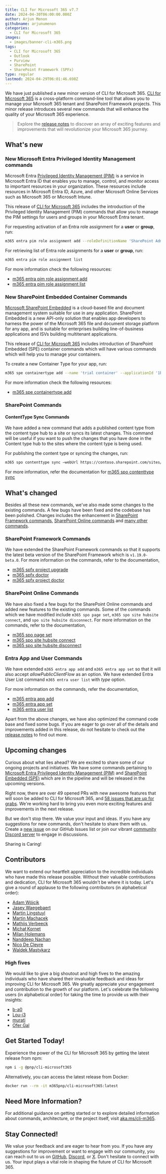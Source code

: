 ```yaml
---
title: CLI for Microsoft 365 v7.7
date: 2024-04-30T06:00:00.000Z
author: Arjun Menon
githubname: arjunumenon
categories:
  - CLI for Microsoft 365
images:
  - images/banner-cli-m365.png
tags:
  - CLI for Microsoft 365
  - Outlook
  - Purview
  - SharePoint
  - SharePoint Framework (SPFx)
type: regular
lastmod: 2024-04-29T06:01:46.698Z
---
```


We have just published a new minor version of CLI for Microsoft 365. [CLI for Microsoft 365](https://aka.ms/cli-m365) is a cross-platform command-line tool that allows you to manage your Microsoft 365 tenant and SharePoint Framework projects. This minor release introduces several new commands that will enhance the quality of your Microsoft 365 experience.

> Explore the [release notes](https://aka.ms/cli-m365/notes) to discover an array of exciting features and improvements that will revolutionize your Microsoft 365 journey.

## What's new

### New Microsoft Entra Privileged Identity Management commands

Microsoft Entra [Privileged Identity Management (PIM)](https://learn.microsoft.com/entra/id-governance/privileged-identity-management/pim-configure) is a service in Microsoft Entra ID that enables you to manage, control, and monitor access to important resources in your organization. These resources include resources in Microsoft Entra ID, Azure, and other Microsoft Online Services such as Microsoft 365 or Microsoft Intune.

This release of [CLI for Microsoft 365](https://aka.ms/cli-m365) includes the introduction of the Privileged Identity Management (PIM) commands that allow you to manage the PIM settings for users and groups in your Microsoft Entra tenant.

For requesting activation of an Entra role assignment for a **user** or **group**, run:

```sh
m365 entra pim role assignment add --roleDefinitionName 'SharePoint Administrator'
```

For retrieving list of Entra role assignments for a **user** or **group**, run:

```sh
m365 entra pim role assignment list
```

For more information check the following resources:
- [m365 entra pim role assignment add](https://pnp.github.io/cli-microsoft365/cmd/entra/pim/pim-role-assignment-add)
- [m365 entra pim role assignment list](https://pnp.github.io/cli-microsoft365/cmd/entra/pim/pim-role-assignment-list)

### New SharePoint Embedded Container Commands

[Microsoft SharePoint Embedded](https://learn.microsoft.com/en-us/sharepoint/dev/embedded/overview) is a cloud-based file and document management system suitable for use in any application. SharePoint Embedded is a new API-only solution that enables app developers to harness the power of the Microsoft 365 file and document storage platform for any app, and is suitable for enterprises building line-of-business applications and ISVs building multitenant applications.

This release of [CLI for Microsoft 365](https://aka.ms/cli-m365) includes introduction of SharePoint Embedded (SPE) container commands which will have various commands which will help you to manage your containers.

To create a new Container Type for your app, run:

```sh
m365 spe containertype add --name 'trial container' --applicationId '1b3b8660-9a44-4a7c-9c02-657f3ff5d5ac' --trial
```

For more information check the following resources:
- [m365 spe containertype add](https://pnp.github.io/cli-microsoft365/cmd/spe/containertype/containertype-add/)

### SharePoint Commands

#### ContentType Sync Commands

We have added a new command that adds a published content type from the content type hub to a site or syncs its latest changes. This command will be useful if you want to push the changes that you have done in the Content type hub to the sites where the content type is being used.

For publishing the content type or syncing the changes, run:

```sh
m365 spo contenttype sync —webUrl https://contoso.sharepoint.com/sites/sales --id 0x01007926A45D687BA842B947286090B8F67D
```

For more information, refer the documentation for [m365 spo contenttype sync](https://pnp.github.io/cli-microsoft365/cmd/spo/contenttype/contenttype-sync/)

## What's changed

Besides all these new commands, we've also made some changes to the existing commands. A few bugs have been fixed and the codebase has been polished. Changes includes the enhancement in [SharePoint Framework commands](#sharepoint-framework-commands), [SharePoint Online commands](#sharepoint-online-commands) and [many other commands](#entra-app-and-user-commands).

### SharePoint Framework Commands

We have extended the SharePoint Framework commands so that it supports the latest beta version of the SharePoint Framework which is `v1.19.0-beta.0`. For more information on the commands, refer to the documentation,

- [m365 spfx project upgrade](https://pnp.github.io/cli-microsoft365/cmd/spfx/project/project-upgrade)
- [m365 spfx doctor](https://pnp.github.io/cli-microsoft365/cmd/spfx/spfx-doctor)
- [m365 spfx project doctor](https://pnp.github.io/cli-microsoft365/cmd/spfx/project/project-doctor)

### SharePoint Online Commands

We have also fixed a few bugs for the SharePoint Online commands and added new features to the existing commands. Some of the commands which we have modified include `m365 spo page set`, `m365 spo site hubsite connect`, and `spo site hubsite disconnect`. For more information on the commands, refer to the documentation,

- [m365 spo page set](https://pnp.github.io/cli-microsoft365/cmd/spo/page/page-set)
- [m365 spo site hubsite connect](https://pnp.github.io/cli-microsoft365/cmd/spo/site/site-hubsite-connect)
- [m365 spo site hubsite disconnect](https://pnp.github.io/cli-microsoft365/cmd/spo/site/site-hubsite-disconnect)

### Entra App and User Commands

We have extended `m365 entra app add` and `m365 entra app set` so that it will also accept *allowPublicClientFlow* as an option. We have extended Entra User List command `m365 entra user list` with *type* option.

For more information on the commands, refer the documentation,

- [m365 entra app add](https://pnp.github.io/cli-microsoft365/cmd/entra/app/app-add)
- [m365 entra app set](https://pnp.github.io/cli-microsoft365/cmd/entra/app/app-set)
- [m365 entra user list](https://pnp.github.io/cli-microsoft365/cmd/entra/user/user-list)


Apart from the above changes, we have also optimized the command code base and fixed some bugs. If you are eager to go over all of the details and improvements added in this release, do not hesitate to check out the [release notes](https://pnp.github.io/cli-microsoft365/about/release-notes/#v770) to find out more.

## Upcoming changes

Curious about what lies ahead? We are excited to share some of our ongoing projects and initiatives. We have some commands pertaining to [Microsoft Entra Privileged Identity Management (PIM)](https://learn.microsoft.com/en-us/entra/id-governance/privileged-identity-management/pim-configure) and [SharePoint Embedded (SPE)](https://learn.microsoft.com/en-us/sharepoint/dev/embedded/overview) which are in the pipeline and will be released in the upcoming versions.

Right now, there are over 49 opened PRs with new awesome features that will soon be added to CLI for Microsoft 365, and [58 issues that are up for grabs](https://github.com/pnp/cli-microsoft365/issues?q=is%3Aissue+is%3Aopen+label%3A%22help+wanted%22). We're working hard to bring you even more exciting features and improvements in the next release.

But we don't stop there. We value your input and ideas. If you have any suggestions for new commands, don't hesitate to share them with us. Create a [new issue](https://github.com/pnp/cli-microsoft365/issues/new/choose) on our GitHub Issues list or join our vibrant [community Discord server](https://aka.ms/cli-m365/discord) to engage in discussions.

Sharing is Caring!

## Contributors

We want to extend our heartfelt appreciation to the incredible individuals who have made this release possible. Without their valuable contributions and dedication, CLI for Microsoft 365 wouldn't be where it is today. Let's give a round of applause to the following contributors (in alphabetical order):

- [Adam Wójcik](https://github.com/Adam-it)
- [Jasey Waegebaert](https://github.com/Jwaegebaert)
- [Martin Lingstuyl](https://github.com/martinlingstuyl)
- [Martin Machacek](https://github.com/MartinM85)
- [Mathijs Verbeeck](https://github.com/MathijsVerbeeck)
- [Michał Kornet](https://github.com/mkm17)
- [Milan Holemans](https://github.com/milanholemans)
- [Nanddeep Nachan](https://github.com/nanddeepn)
- [Nico De Cleyre](https://github.com/nicodecleyre)
- [Waldek Mastykarz](https://github.com/waldekmastykarz)

### High fives

We would like to give a big shoutout and high fives to the amazing individuals who have shared their invaluable feedback and ideas for improving CLI for Microsoft 365. We greatly appreciate your engagement and contribution to the growth of our platform. Let's celebrate the following users (in alphabetical order) for taking the time to provide us with their insights:

- [b-a0](https://github.com/b-a0)
- [Lou-i3](https://github.com/Lou-i3)
- [murati](https://github.com/murati)
- [Ofer Gal](https://github.com/Ofer-Gal)

## Get Started Today!

Experience the power of the CLI for Microsoft 365 by getting the latest release from npm:

```bash
npm i -g @pnp/cli-microsoft365
```

Alternatively, you can access the latest release from Docker:

```bash
docker run --rm -it m365pnp/cli-microsoft365:latest
```

## Need More Information?

For additional guidance on getting started or to explore detailed information about commands, architecture, or the project itself, visit [aka.ms/cli-m365](https://aka.ms/cli-m365).

## Stay Connected!

We value your feedback and are eager to hear from you. If you have any suggestions for improvement or want to engage with our community, you can reach out to us on [GitHub](https://github.com/pnp/cli-microsoft365/issues), [Discord](https://aka.ms/cli-m365/discord), or [X](https://x.com/climicrosoft365). Don't hesitate to connect with us. Your input plays a vital role in shaping the future of CLI for Microsoft 365.
